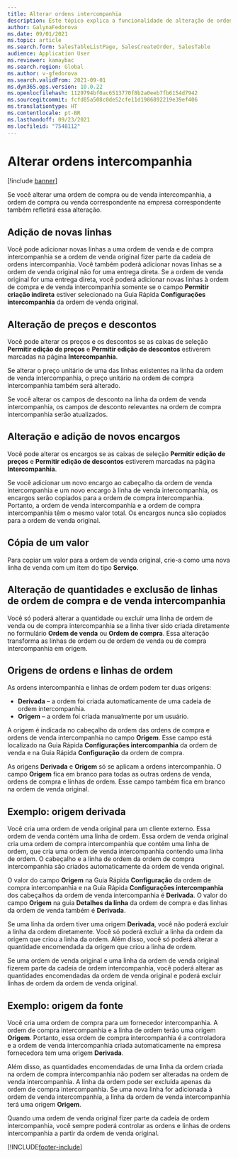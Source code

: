 ```yaml
---
title: Alterar ordens intercompanhia
description: Este tópico explica a funcionalidade de alteração de ordens intercompanhia
author: GalynaFedorova
ms.date: 09/01/2021
ms.topic: article
ms.search.form: SalesTableListPage, SalesCreateOrder, SalesTable
audience: Application User
ms.reviewer: kamaybac
ms.search.region: Global
ms.author: v-gfedorova
ms.search.validFrom: 2021-09-01
ms.dyn365.ops.version: 10.0.22
ms.openlocfilehash: 1129794bf0ac6513770f8b2a0eeb7fb6154d7942
ms.sourcegitcommit: fcfd85a508c0de52cfe11d1986892219e39ef406
ms.translationtype: HT
ms.contentlocale: pt-BR
ms.lasthandoff: 09/23/2021
ms.locfileid: "7548112"
---
```

# <a name="change-intercompany-orders"></a>Alterar ordens intercompanhia

[!include [banner](../../includes/banner.md)]

Se você alterar uma ordem de compra ou de venda intercompanhia, a ordem de compra ou venda correspondente na empresa correspondente também refletirá essa alteração.

## <a name="adding-new-lines"></a>Adição de novas linhas

Você pode adicionar novas linhas a uma ordem de venda e de compra intercompanhia se a ordem de venda original fizer parte da cadeia de ordens intercompanhia. Você também poderá adicionar novas linhas se a ordem de venda original não for uma entrega direta. Se a ordem de venda original for uma entrega direta, você poderá adicionar novas linhas à ordem de compra e de venda intercompanhia somente se o campo **Permitir criação indireta** estiver selecionado na Guia Rápida **Configurações intercompanhia** da ordem de venda original.

## <a name="changing-prices-and-discounts"></a>Alteração de preços e descontos

Você pode alterar os preços e os descontos se as caixas de seleção **Permitir edição de preços** e **Permitir edição de descontos** estiverem marcadas na página **Intercompanhia**.

Se alterar o preço unitário de uma das linhas existentes na linha da ordem de venda intercompanhia, o preço unitário na ordem de compra intercompanhia também será alterado.

Se você alterar os campos de desconto na linha da ordem de venda intercompanhia, os campos de desconto relevantes na ordem de compra intercompanhia serão atualizados.

## <a name="changing-and-adding-new-charges"></a>Alteração e adição de novos encargos

Você pode alterar os encargos se as caixas de seleção **Permitir edição de preços** e **Permitir edição de descontos** estiverem marcadas na página **Intercompanhia**.

Se você adicionar um novo encargo ao cabeçalho da ordem de venda intercompanhia e um novo encargo à linha de venda intercompanhia, os encargos serão copiados para a ordem de compra intercompanhia. Portanto, a ordem de venda intercompanhia e a ordem de compra intercompanhia têm o mesmo valor total. Os encargos nunca são copiados para a ordem de venda original.

## <a name="copying-a-fee"></a>Cópia de um valor

Para copiar um valor para a ordem de venda original, crie-a como uma nova linha de venda com um item do tipo **Serviço**.

## <a name="changing-quantities-and-deleting-intercompany-purchases-and-sales-order-lines"></a>Alteração de quantidades e exclusão de linhas de ordem de compra e de venda intercompanhia

Você só poderá alterar a quantidade ou excluir uma linha de ordem de venda ou de compra intercompanhia se a linha tiver sido criada diretamente no formulário **Ordem de venda** ou **Ordem de compra**. Essa alteração transforma as linhas de ordem ou de ordem de venda ou de compra intercompanhia em origem.

## <a name="origins-of-orders-and-order-lines"></a>Origens de ordens e linhas de ordem

As ordens intercompanhia e linhas de ordem podem ter duas origens:

- **Derivada** – a ordem foi criada automaticamente de uma cadeia de ordem intercompanhia.
- **Origem** – a ordem foi criada manualmente por um usuário.

A origem é indicada no cabeçalho da ordem das ordens de compra e ordens de venda intercompanhia no campo **Origem**. Esse campo está localizado na Guia Rápida **Configurações intercompanhia** da ordem de venda e na Guia Rápida **Configuração** da ordem de compra.

As origens **Derivada** e **Origem** só se aplicam a ordens intercompanhia. O campo **Origem** fica em branco para todas as outras ordens de venda, ordens de compra e linhas de ordem. Esse campo também fica em branco na ordem de venda original.

## <a name="example-derived-origin"></a>Exemplo: origem derivada

Você cria uma ordem de venda original para um cliente externo. Essa ordem de venda contém uma linha de ordem. Essa ordem de venda original cria uma ordem de compra intercompanhia que contém uma linha de ordem, que cria uma ordem de venda intercompanhia contendo uma linha de ordem. O cabeçalho e a linha de ordem da ordem de compra intercompanhia são criados automaticamente da ordem de venda original.

O valor do campo **Origem** na Guia Rápida **Configuração** da ordem de compra intercompanhia e na Guia Rápida **Configurações intercompanhia** dos cabeçalhos da ordem de venda intercompanhia é **Derivada**. O valor do campo **Origem** na guia **Detalhes da linha** da ordem de compra e das linhas da ordem de venda também é **Derivada**.

Se uma linha da ordem tiver uma origem **Derivada**, você não poderá excluir a linha da ordem diretamente. Você só poderá excluir a linha da ordem da origem que criou a linha da ordem. Além disso, você só poderá alterar a quantidade encomendada da origem que criou a linha de ordem.

Se uma ordem de venda original e uma linha da ordem de venda original fizerem parte da cadeia de ordem intercompanhia, você poderá alterar as quantidades encomendadas da ordem de venda original e poderá excluir linhas de ordem da ordem de venda original.

## <a name="example-source-origin"></a>Exemplo: origem da fonte

Você cria uma ordem de compra para um fornecedor intercompanhia. A ordem de compra intercompanhia e a linha de ordem terão uma origem **Origem**. Portanto, essa ordem de compra intercompanhia é a controladora e a ordem de venda intercompanhia criada automaticamente na empresa fornecedora tem uma origem **Derivada**.

Além disso, as quantidades encomendadas de uma linha da ordem criada na ordem de compra intercompanhia não podem ser alteradas na ordem de venda intercompanhia. A linha da ordem pode ser excluída apenas da ordem de compra intercompanhia. Se uma nova linha for adicionada à ordem de venda intercompanhia, a linha da ordem de venda intercompanhia terá uma origem **Origem**.

Quando uma ordem de venda original fizer parte da cadeia de ordem intercompanhia, você sempre poderá controlar as ordens e linhas de ordens intercompanhia a partir da ordem de venda original.

[!INCLUDE[footer-include](../../includes/footer-banner.md)]
